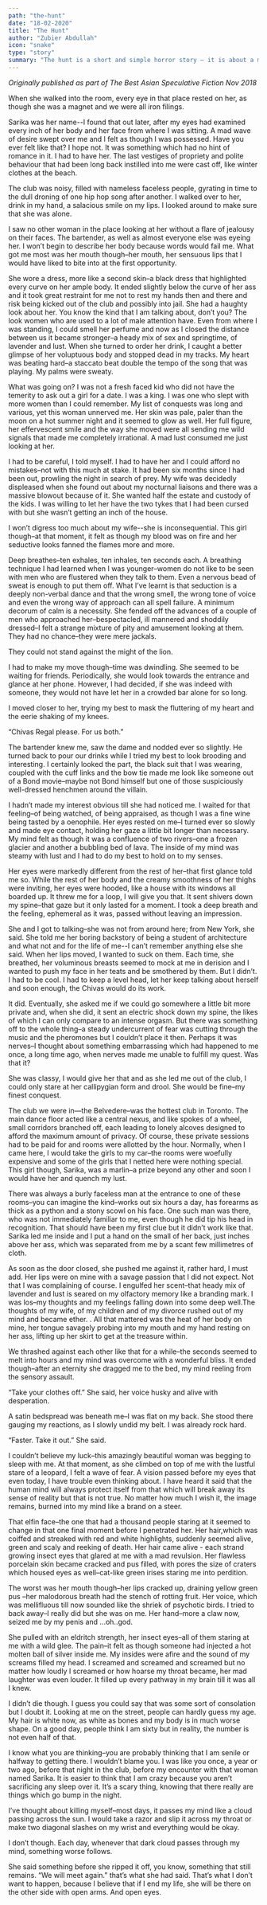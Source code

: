 ```yaml
---
path: "the-hunt"
date: "18-02-2020"
title: "The Hunt"
author: "Zubier Abdullah"
icon: "snake"
type: "story"
summary: "The hunt is a short and simple horror story – it is about a man who finds someone at a club and proceeds to seduce her. It’s told from the perspective of an unnamed main character, who meets a girl named Sarika – this man is a philanderer, a man who styles himself as the king. The themes explored in it are mainly how men pursue women as objects to be won over, to be hunted, to be conquered and it is a reversal of those dynamics which I found particularly interesting in this piece. Another key theme that I tried to explore is lust. The result is before you.   "
---
```


_Originally published as part of The Best Asian Speculative Fiction Nov 2018_

When she walked into the room, every eye in that place rested on her, as though she was a magnet and we were all iron filings.

Sarika was her name--I found that out later, after my eyes had examined every inch of her body and her face from where I was sitting. A mad wave of desire swept over me and I felt as though I was possessed. Have you ever felt like that? I hope not. It was something which had no hint of romance in it. I had to have her. The last vestiges of propriety and polite behaviour that had been long back instilled into me were cast off, like winter clothes at the beach.

The club was noisy, filled with nameless faceless people, gyrating in time to the dull droning of one hip hop song after another. I walked over to her, drink in my hand, a salacious smile on my lips. I looked around to make sure that she was alone.

I saw no other woman in the place looking at her without a flare of jealousy on their faces. The bartender, as well as almost everyone else was eyeing her. I won’t begin to describe her body because words would fail me. What got me most was her mouth though–her mouth, her sensuous lips that I would have liked to bite into at the first opportunity.

She wore a dress, more like a second skin–a black dress that highlighted every curve on her ample body. It ended slightly below the curve of her ass and it took great restraint for me not to rest my hands then and there and risk being kicked out of the club and possibly into jail. She had a haughty look about her. You know the kind that I am talking about, don’t you? The look women who are used to a lot of male attention have. Even from where I was standing, I could smell her perfume and now as I closed the distance between us it became stronger–a heady mix of sex and springtime, of lavender and lust. When she turned to order her drink, I caught a better glimpse of her voluptuous body and stopped dead in my tracks. My heart was beating hard–a staccato beat double the tempo of the song that was playing. My palms were sweaty.

What was going on? I was not a fresh faced kid who did not have the temerity to ask out a girl for a date. I was a king. I was one who slept with more women than I could remember. My list of conquests was long and various, yet this woman unnerved me. Her skin was pale, paler than the moon on a hot summer night and it seemed to glow as well. Her full figure, her effervescent smile and the way she moved were all sending me wild signals that made me completely irrational. A mad lust consumed me just looking at her.

I had to be careful, I told myself. I had to have her and I could afford no mistakes–not with this much at stake. It had been six months since I had been out, prowling the night in search of prey. My wife was decidedly displeased when she found out about my nocturnal liaisons and there was a massive blowout because of it. She wanted half the estate and custody of the kids. I was willing to let her have the two tykes that I had been cursed with but she wasn’t getting an inch of the house.

I won’t digress too much about my wife--she is inconsequential.
This girl though–at that moment, it felt as though my blood was on fire and her seductive looks fanned the flames more and more.

Deep breathes–ten exhales, ten inhales, ten seconds each. A breathing technique I had learned when I was younger–women do not like to be seen with men who are flustered when they talk to them. Even a nervous bead of sweat is enough to put them off. What I’ve learnt is that seduction is a deeply non-verbal dance and that the wrong smell, the wrong tone of voice and even the wrong way of approach can all spell failure. A minimum decorum of calm is a necessity. She fended off the advances of a couple of men who approached her–bespectacled, ill mannered and shoddily dressed–I felt a strange mixture of pity and amusement looking at them. They had no chance–they were mere jackals.

They could not stand against the might of the lion.

I had to make my move though–time was dwindling. She seemed to be waiting for friends. Periodically, she would look towards the entrance and glance at her phone. However, I had decided, if she was indeed with someone, they would not have let her in a crowded bar alone for so long.

I moved closer to her, trying my best to mask the fluttering of my heart and the eerie shaking of my knees.

“Chivas Regal please. For us both.”

The bartender knew me, saw the dame and nodded ever so slightly. He turned back to pour our drinks while I tried my best to look brooding and interesting. I certainly looked the part, the black suit that I was wearing, coupled with the cuff links and the bow tie made me look like someone out of a Bond movie–maybe not Bond himself but one of those suspiciously well-dressed henchmen around the villain.

I hadn’t made my interest obvious till she had noticed me. I waited for that feeling–of being watched, of being appraised, as though I was a fine wine being tasted by a oenophile. Her eyes rested on me–I turned ever so slowly and made eye contact, holding her gaze a little bit longer than necessary. My mind felt as though it was a confluence of two rivers–one a frozen glacier and another a bubbling bed of lava. The inside of my mind was steamy with lust and I had to do my best to hold on to my senses.

Her eyes were markedly different from the rest of her–that first glance told me so. While the rest of her body and the creamy smoothness of her thighs were inviting, her eyes were hooded, like a house with its windows all boarded up. It threw me for a loop, I will give you that. It sent shivers down my spine–that gaze but it only lasted for a moment. I took a deep breath and the feeling, ephemeral as it was, passed without leaving an impression.

She and I got to talking–she was not from around here; from New York, she said. She told me her boring backstory of being a student of architecture and what not and for the life of me--I can’t remember anything else she said. When her lips moved, I wanted to suck on them. Each time, she breathed, her voluminous breasts seemed to mock at me in derision and I wanted to push my face in her teats and be smothered by them. But I didn’t. I had to be cool. I had to keep a level head, let her keep talking about herself and soon enough, the Chivas would do its work.

It did. Eventually, she asked me if we could go somewhere a little bit more private and, when she did, it sent an electric shock down my spine, the likes of which I can only compare to an intense orgasm. But there was something off to the whole thing–a steady undercurrent of fear was cutting through the music and the pheromones but I couldn’t place it then. Perhaps it was nerves–I thought about something embarrassing which had happened to me once, a long time ago, when nerves made me unable to fulfill my quest. Was that it?

She was classy, I would give her that and as she led me out of the club, I could only stare at her callipygian form and drool. She would be fine–my finest conquest.

The club we were in—the Belvedere–was the hottest club in Toronto. The main dance floor acted like a central nexus, and like spokes of a wheel, small corridors branched off, each leading to lonely alcoves designed to afford the maximum amount of privacy. Of course, these private sessions had to be paid for and rooms were allotted by the hour. Normally, when I came here, I would take the girls to my car–the rooms were woefully expensive and some of the girls that I netted here were nothing special. This girl though, Sarika, was a marlin–a prize beyond any other and soon I would have her and quench my lust.

There was always a burly faceless man at the entrance to one of these rooms–you can imagine the kind–works out six hours a day, has forearms as thick as a python and a stony scowl on his face. One such man was there, who was not immediately familiar to me, even though he did tip his head in recognition. That should have been my first clue but it didn’t work like that.
Sarika led me inside and I put a hand on the small of her back, just inches above her ass, which was separated from me by a scant few millimetres of cloth.

As soon as the door closed, she pushed me against it, rather hard, I must add. Her lips were on mine with a savage passion that I did not expect. Not that I was complaining of course. I engulfed her scent–that heady mix of lavender and lust is seared on my olfactory memory like a branding mark. I was los–my thoughts and my feelings falling down into some deep well.The thoughts of my wife, of my children and of my divorce rushed out of my mind and became ether. . All that mattered was the heat of her body on mine, her tongue savagely probing into my mouth and my hand resting on her ass, lifting up her skirt to get at the treasure within.

We thrashed against each other like that for a while–the seconds seemed to melt into hours and my mind was overcome with a wonderful bliss. It ended though–after an eternity she dragged me to the bed, my mind reeling from the sensory assault.

“Take your clothes off.” She said, her voice husky and alive with desperation.

A satin bedspread was beneath me–I was flat on my back. She stood there gauging my reactions, as I slowly undid my belt. I was already rock hard.

“Faster. Take it out.” She said.

I couldn’t believe my luck–this amazingly beautiful woman was begging to sleep with me. At that moment, as she climbed on top of me with the lustful stare of a leopard, I felt a wave of fear. A vision passed before my eyes that even today, I have trouble even thinking about. I have heard it said that the human mind will always protect itself from that which will break away its sense of reality but that is not true. No matter how much I wish it, the image remains, burned into my mind like a brand on a steer.

That elfin face–the one that had a thousand people staring at it seemed to change in that one final moment before I penetrated her. Her hair,which was coiffed and streaked with red and white highlights, suddenly seemed alive, green and scaly and reeking of death. Her hair came alive - each strand growing insect eyes that glared at me with a mad revulsion. Her flawless porcelain skin became cracked and pus filled, with pores the size of craters which housed eyes as well–cat-like green irises staring me into perdition.

The worst was her mouth though–her lips cracked up, draining yellow green pus –her malodorous breath had the stench of rotting fruit. Her voice, which was mellifluous till now sounded like the shriek of psychotic birds. I tried to back away–I really did but she was on me. Her hand–more a claw now, seized me by my penis and ...oh..god.

She pulled with an eldritch strength, her insect eyes–all of them staring at me with a wild glee. The pain–it felt as though someone had injected a hot molten ball of silver inside me. My insides were afire and the sound of my screams filled my head. I screamed and screamed and screamed but no matter how loudly I screamed or how hoarse my throat became, her mad laughter was even louder. It filled up every pathway in my brain till it was all I knew.

I didn’t die though. I guess you could say that was some sort of consolation but I doubt it. Looking at me on the street, people can hardly guess my age. My hair is white now, as white as bones and my body is in much worse shape. On a good day, people think I am sixty but in reality, the number is not even half of that.

I know what you are thinking–you are probably thinking that I am senile or halfway to getting there. I wouldn’t blame you. I was like you once, a year or two ago, before that night in the club, before my encounter with that woman named Sarika. It is easier to think that I am crazy because you aren’t sacrificing any sleep over it. It’s a scary thing, knowing that there really are things which go bump in the night.

I’ve thought about killing myself–most days, it passes my mind like a cloud passing across the sun. I would take a razor and slip it across my throat or make two diagonal slashes on my wrist and everything would be okay.

I don’t though. Each day, whenever that dark cloud passes through my mind, something worse follows.

She said something before she ripped it off, you know, something that still remains.
“We will meet again.” that’s what she had said. That’s what I don’t want to happen, because I believe that if I end my life, she will be there on the other side with open arms.
And open eyes.
